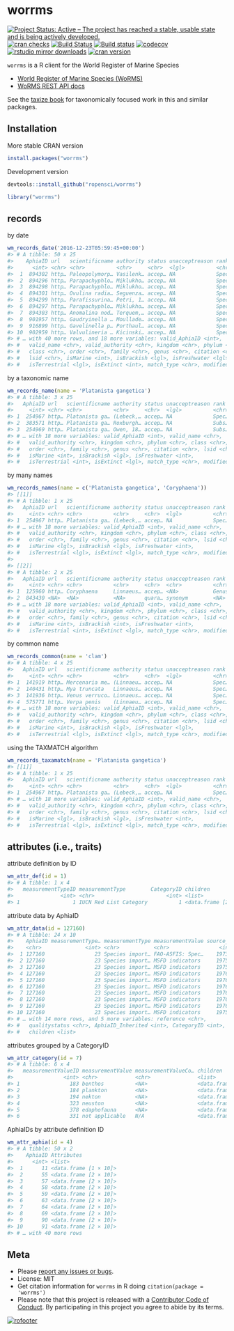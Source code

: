 worrms
======



<!-- README.md is generated from README.Rmd. Please edit that file -->

[![Project Status: Active – The project has reached a stable, usable state and is being actively developed.](https://www.repostatus.org/badges/latest/active.svg)](https://www.repostatus.org/#active)
[![cran checks](https://cranchecks.info/badges/worst/worrms)](https://cranchecks.info/pkgs/worrms)
[![Build Status](https://travis-ci.org/ropensci/worrms.svg?branch=master)](https://travis-ci.org/ropensci/worrms)
[![Build status](https://ci.appveyor.com/api/projects/status/e5q7fi97pl49h7v6?svg=true)](https://ci.appveyor.com/project/sckott/worrms)
[![codecov](https://codecov.io/gh/ropensci/worrms/branch/master/graph/badge.svg)](https://codecov.io/gh/ropensci/worrms)
[![rstudio mirror downloads](http://cranlogs.r-pkg.org/badges/worrms)](https://github.com/metacran/cranlogs.app)
[![cran version](http://www.r-pkg.org/badges/version/worrms)](https://cran.r-project.org/package=worrms)

`worrms` is a R client for the World Register of Marine Species

* [World Register of Marine Species (WoRMS)](http://www.marinespecies.org/)
* [WoRMS REST API docs](http://www.marinespecies.org/rest/)

See the [taxize book](https://ropensci.github.io/taxize-book/) for taxonomically focused work
in this and similar packages.

## Installation

More stable CRAN version


```r
install.packages("worrms")
```

Development version


```r
devtools::install_github("ropensci/worrms")
```


```r
library("worrms")
```

## records

by date


```r
wm_records_date('2016-12-23T05:59:45+00:00')
#> # A tibble: 50 x 25
#>    AphiaID url   scientificname authority status unacceptreason rank 
#>      <int> <chr> <chr>          <chr>     <chr>  <lgl>          <chr>
#>  1  894302 http… Paleopolymorp… Vasilenk… accep… NA             Spec…
#>  2  894296 http… Parapachyphlo… Miklukho… accep… NA             Spec…
#>  3  894298 http… Parapachyphlo… Miklukho… accep… NA             Spec…
#>  4  894301 http… Ovulina radia… Seguenza… accep… NA             Spec…
#>  5  894299 http… Parafissurina… Petri, 1… accep… NA             Spec…
#>  6  894297 http… Parapachyphlo… Miklukho… accep… NA             Spec…
#>  7  894303 http… Anomalina nod… Terquem,… accep… NA             Spec…
#>  8  901957 http… Gaudryinella … Moullade… accep… NA             Spec…
#>  9  916899 http… Gavelinella p… Porthaul… accep… NA             Spec…
#> 10  902959 http… Valvulineria … Kicinski… accep… NA             Spec…
#> # … with 40 more rows, and 18 more variables: valid_AphiaID <int>,
#> #   valid_name <chr>, valid_authority <chr>, kingdom <chr>, phylum <chr>,
#> #   class <chr>, order <chr>, family <chr>, genus <chr>, citation <chr>,
#> #   lsid <chr>, isMarine <int>, isBrackish <lgl>, isFreshwater <lgl>,
#> #   isTerrestrial <lgl>, isExtinct <int>, match_type <chr>, modified <chr>
```

by a taxonomic name


```r
wm_records_name(name = 'Platanista gangetica')
#> # A tibble: 3 x 25
#>   AphiaID url   scientificname authority status unacceptreason rank 
#>     <int> <chr> <chr>          <chr>     <chr>  <lgl>          <chr>
#> 1  254967 http… Platanista ga… (Lebeck,… accep… NA             Spec…
#> 2  383571 http… Platanista ga… Roxburgh… accep… NA             Subs…
#> 3  254969 http… Platanista ga… Owen, 18… accep… NA             Subs…
#> # … with 18 more variables: valid_AphiaID <int>, valid_name <chr>,
#> #   valid_authority <chr>, kingdom <chr>, phylum <chr>, class <chr>,
#> #   order <chr>, family <chr>, genus <chr>, citation <chr>, lsid <chr>,
#> #   isMarine <int>, isBrackish <lgl>, isFreshwater <int>,
#> #   isTerrestrial <int>, isExtinct <lgl>, match_type <chr>, modified <chr>
```

by many names


```r
wm_records_names(name = c('Platanista gangetica', 'Coryphaena'))
#> [[1]]
#> # A tibble: 1 x 25
#>   AphiaID url   scientificname authority status unacceptreason rank 
#>     <int> <chr> <chr>          <chr>     <chr>  <lgl>          <chr>
#> 1  254967 http… Platanista ga… (Lebeck,… accep… NA             Spec…
#> # … with 18 more variables: valid_AphiaID <int>, valid_name <chr>,
#> #   valid_authority <chr>, kingdom <chr>, phylum <chr>, class <chr>,
#> #   order <chr>, family <chr>, genus <chr>, citation <chr>, lsid <chr>,
#> #   isMarine <lgl>, isBrackish <lgl>, isFreshwater <int>,
#> #   isTerrestrial <lgl>, isExtinct <lgl>, match_type <chr>, modified <chr>
#> 
#> [[2]]
#> # A tibble: 2 x 25
#>   AphiaID url   scientificname authority status unacceptreason rank 
#>     <int> <chr> <chr>          <chr>     <chr>  <chr>          <chr>
#> 1  125960 http… Coryphaena     Linnaeus… accep… <NA>           Genus
#> 2  843430 <NA>  <NA>           <NA>      quara… synonym        <NA> 
#> # … with 18 more variables: valid_AphiaID <int>, valid_name <chr>,
#> #   valid_authority <chr>, kingdom <chr>, phylum <chr>, class <chr>,
#> #   order <chr>, family <chr>, genus <chr>, citation <chr>, lsid <chr>,
#> #   isMarine <int>, isBrackish <int>, isFreshwater <int>,
#> #   isTerrestrial <int>, isExtinct <lgl>, match_type <chr>, modified <chr>
```

by common name


```r
wm_records_common(name = 'clam')
#> # A tibble: 4 x 25
#>   AphiaID url   scientificname authority status unacceptreason rank 
#>     <int> <chr> <chr>          <chr>     <chr>  <lgl>          <chr>
#> 1  141919 http… Mercenaria me… (Linnaeu… accep… NA             Spec…
#> 2  140431 http… Mya truncata   Linnaeus… accep… NA             Spec…
#> 3  141936 http… Venus verruco… Linnaeus… accep… NA             Spec…
#> 4  575771 http… Verpa penis    (Linnaeu… accep… NA             Spec…
#> # … with 18 more variables: valid_AphiaID <int>, valid_name <chr>,
#> #   valid_authority <chr>, kingdom <chr>, phylum <chr>, class <chr>,
#> #   order <chr>, family <chr>, genus <chr>, citation <chr>, lsid <chr>,
#> #   isMarine <int>, isBrackish <lgl>, isFreshwater <lgl>,
#> #   isTerrestrial <lgl>, isExtinct <lgl>, match_type <chr>, modified <chr>
```

using the TAXMATCH algorithm


```r
wm_records_taxamatch(name = 'Platanista gangetica')
#> [[1]]
#> # A tibble: 1 x 25
#>   AphiaID url   scientificname authority status unacceptreason rank 
#>     <int> <chr> <chr>          <chr>     <chr>  <lgl>          <chr>
#> 1  254967 http… Platanista ga… (Lebeck,… accep… NA             Spec…
#> # … with 18 more variables: valid_AphiaID <int>, valid_name <chr>,
#> #   valid_authority <chr>, kingdom <chr>, phylum <chr>, class <chr>,
#> #   order <chr>, family <chr>, genus <chr>, citation <chr>, lsid <chr>,
#> #   isMarine <lgl>, isBrackish <lgl>, isFreshwater <int>,
#> #   isTerrestrial <lgl>, isExtinct <lgl>, match_type <chr>, modified <chr>
```

## attributes (i.e., traits)

attribute definition by ID


```r
wm_attr_def(id = 1)
#> # A tibble: 1 x 4
#>   measurementTypeID measurementType        CategoryID children            
#>               <int> <chr>                       <int> <list>              
#> 1                 1 IUCN Red List Category          1 <data.frame [2 × 4]>
```

attribute data by AphiaID


```r
wm_attr_data(id = 127160)
#> # A tibble: 24 x 10
#>    AphiaID measurementType… measurementType measurementValue source_id
#>    <chr>              <int> <chr>           <chr>                <int>
#>  1 127160                23 Species import… FAO-ASFIS: Spec…    197354
#>  2 127160                23 Species import… MSFD indicators     197546
#>  3 127160                23 Species import… MSFD indicators     197549
#>  4 127160                23 Species import… MSFD indicators     197615
#>  5 127160                23 Species import… MSFD indicators     197615
#>  6 127160                23 Species import… MSFD indicators     197615
#>  7 127160                23 Species import… MSFD indicators     197615
#>  8 127160                23 Species import… MSFD indicators     197616
#>  9 127160                23 Species import… MSFD indicators     197616
#> 10 127160                23 Species import… MSFD indicators     197549
#> # … with 14 more rows, and 5 more variables: reference <chr>,
#> #   qualitystatus <chr>, AphiaID_Inherited <int>, CategoryID <int>,
#> #   children <list>
```

attributes grouped by a CategoryID


```r
wm_attr_category(id = 7)
#> # A tibble: 6 x 4
#>   measurementValueID measurementValue measurementValueCo… children         
#>                <int> <chr>            <chr>               <list>           
#> 1                183 benthos          <NA>                <data.frame [6 ×…
#> 2                184 plankton         <NA>                <data.frame [2 ×…
#> 3                194 nekton           <NA>                <data.frame [0 ×…
#> 4                323 neuston          <NA>                <data.frame [0 ×…
#> 5                378 edaphofauna      <NA>                <data.frame [2 ×…
#> 6                331 not applicable   N/A                 <data.frame [0 ×…
```

AphiaIDs by attribute definition ID


```r
wm_attr_aphia(id = 4)
#> # A tibble: 50 x 2
#>    AphiaID Attributes           
#>      <int> <list>               
#>  1      11 <data.frame [1 × 10]>
#>  2      55 <data.frame [2 × 10]>
#>  3      57 <data.frame [2 × 10]>
#>  4      58 <data.frame [2 × 10]>
#>  5      59 <data.frame [2 × 10]>
#>  6      63 <data.frame [2 × 10]>
#>  7      64 <data.frame [2 × 10]>
#>  8      69 <data.frame [2 × 10]>
#>  9      90 <data.frame [2 × 10]>
#> 10      91 <data.frame [2 × 10]>
#> # … with 40 more rows
```


## Meta

* Please [report any issues or bugs](https://github.com/ropensci/worrms/issues).
* License: MIT
* Get citation information for `worrms` in R doing `citation(package = 'worrms')`
* Please note that this project is released with a [Contributor Code of Conduct](CODE_OF_CONDUCT.md).
By participating in this project you agree to abide by its terms.

[![rofooter](https://ropensci.org/public_images/github_footer.png)](https://ropensci.org)
